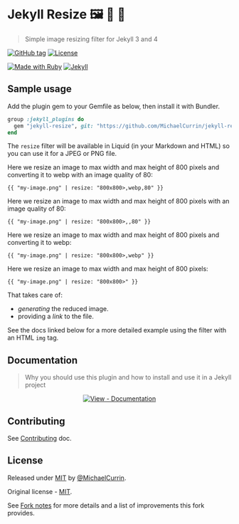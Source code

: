 # Jekyll Resize 🖼 🤏 🔬
> Simple image resizing filter for Jekyll 3 and 4

[![GitHub tag](https://img.shields.io/github/tag/MichaelCurrin/jekyll-resize)](https://github.com/MichaelCurrin/jekyll-resize/tags/ "Go to GitHub tags")
[![License](https://img.shields.io/badge/License-MIT-blue.svg)](#license "Go to License section")

[![Made with Ruby](https://img.shields.io/badge/Ruby->=2.6-blue.svg?logo=ruby)](https://ruby-lang.org "Go to Ruby homepage")
[![Jekyll](https://img.shields.io/badge/jekyll->=3.3,_4.x-blue.svg?logo=jekyll)](https://jekyllrb.com "Go to Jekyll homepage")


## Sample usage

Add the plugin gem to your Gemfile as below, then install it with Bundler.

```ruby
group :jekyll_plugins do
  gem "jekyll-resize", git: "https://github.com/MichaelCurrin/jekyll-resize"
end
```

The `resize` filter will be available in Liquid (in your Markdown and HTML) so you can use it for a JPEG or PNG file.

Here we resize an image to max width and max height of 800 pixels and converting it to webp with an image quality of 80:

```liquid
{{ "my-image.png" | resize: "800x800>,webp,80" }}
```

Here we resize an image to max width and max height of 800 pixels with an image quality of 80:

```liquid
{{ "my-image.png" | resize: "800x800>,,80" }}
```

Here we resize an image to max width and max height of 800 pixels and converting it to webp:

```liquid
{{ "my-image.png" | resize: "800x800>,webp" }}
```

Here we resize an image to max width and max height of 800 pixels:

```liquid
{{ "my-image.png" | resize: "800x800>" }}
```

That takes care of:

- _generating_ the reduced image.
- providing a _link_ to the file.

See the docs linked below for a more detailed example using the filter with an HTML `img` tag.


## Documentation
> Why you should use this plugin and how to install and use it in a Jekyll project

<div align="center">

[![View - Documentation](https://img.shields.io/badge/View-Documentation-blue?style=for-the-badge)](/docs/ "Go to docs")

</div>


## Contributing

See [Contributing](/CONTRIBUTING.md) doc.


## License

Released under [MIT](/LICENSE) by [@MichaelCurrin](https://github.com/MichaelCurrin).

Original license - [MIT](/LICENSE-source).

See [Fork notes](/docs/fork-notes.md) for more details and a list of improvements this fork provides.
